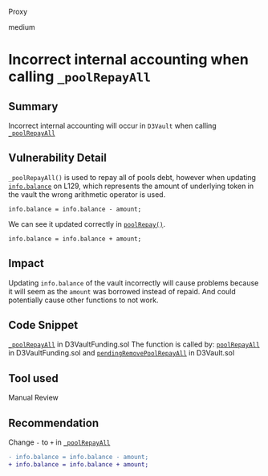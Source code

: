 Proxy

medium

# Incorrect internal accounting when calling `_poolRepayAll`

## Summary

Incorrect internal accounting will occur in `D3Vault` when calling [`_poolRepayAll`](https://github.com/sherlock-audit/2023-06-dodo/blob/main/new-dodo-v3/contracts/DODOV3MM/D3Vault/D3VaultFunding.sol#L117)

## Vulnerability Detail

`_poolRepayAll()` is used to repay all of pools debt, however when updating [`info.balance`](https://github.com/sherlock-audit/2023-06-dodo/blob/main/new-dodo-v3/contracts/DODOV3MM/D3Vault/D3VaultFunding.sol#L129) on L129, which represents the amount of underlying token in the vault the wrong arithmetic operator is used. 
```solidity
info.balance = info.balance - amount;
```
We can see it updated correctly in [`poolRepay()`](https://github.com/sherlock-audit/2023-06-dodo/blob/main/new-dodo-v3/contracts/DODOV3MM/D3Vault/D3VaultFunding.sol#L107).
```solidity
info.balance = info.balance + amount;
```

## Impact

Updating `info.balance` of the vault incorrectly will cause problems because it will seem as the `amount` was borrowed instead of repaid. And could potentially cause other functions to not work.

## Code Snippet

[`_poolRepayAll`](https://github.com/sherlock-audit/2023-06-dodo/blob/main/new-dodo-v3/contracts/DODOV3MM/D3Vault/D3VaultFunding.sol#L129) in D3VaultFunding.sol
The function is called by: [`poolRepayAll`](https://github.com/sherlock-audit/2023-06-dodo/blob/main/new-dodo-v3/contracts/DODOV3MM/D3Vault/D3VaultFunding.sol#L113) in D3VaultFunding.sol and [`pendingRemovePoolRepayAll`](https://github.com/sherlock-audit/2023-06-dodo/blob/main/new-dodo-v3/contracts/DODOV3MM/D3Vault/D3Vault.sol#L56) in D3Vault.sol

## Tool used

Manual Review

## Recommendation

Change `-` to `+` in [`_poolRepayAll`](https://github.com/sherlock-audit/2023-06-dodo/blob/main/new-dodo-v3/contracts/DODOV3MM/D3Vault/D3VaultFunding.sol#L129)
```diff
- info.balance = info.balance - amount;
+ info.balance = info.balance + amount;
```

